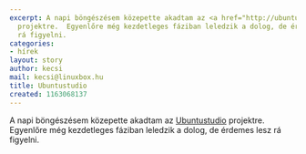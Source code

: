 ```yaml
---
excerpt: A napi böngészésem közepette akadtam az <a href="http://ubuntustudio.com/">Ubuntustudio</a>
  projektre.  Egyenlőre még kezdetleges fáziban leledzik a dolog, de érdemes lesz
  rá figyelni.
categories:
- hírek
layout: story
author: kecsi
mail: kecsi@linuxbox.hu
title: Ubuntustudio
created: 1163068137
---
```

A napi böngészésem közepette akadtam az <a href="http://ubuntustudio.com/">Ubuntustudio</a> projektre.  Egyenlőre még kezdetleges fáziban leledzik a dolog, de érdemes lesz rá figyelni.
